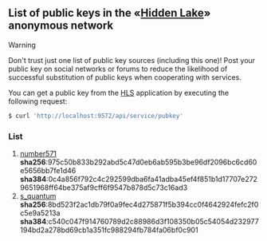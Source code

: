 ## List of public keys in the «[Hidden Lake](https://github.com/number571/hidden-lake)» anonymous network 

> [!WARNING]
> Don't trust just one list of public key sources (including this one)! Post your public key on social networks or forums to reduce the likelihood of successful substitution of public keys when cooperating with services.

You can get a public key from the [HLS](https://github.com/number571/hidden-lake/tree/develop/cmd/hls) application by executing the following request:
```bash
$ curl 'http://localhost:9572/api/service/pubkey'
```

### List

1.  [number571](list/number571.key)</br>
    <b>sha256</b>:975c50b833b292abd5c47d0eb6ab595b3be96df2096bc6cd60e5656bb7fe1d46</br>
    <b>sha384</b>:0c4a856f792c4c292599dba6fa41adba45ef4f851b1d17707e2729651968ff64be375af9cff6f9547b878d5c73c16ad3
2.  [s_quantum](list/s_quantum.key)</br>
    <b>sha256</b>:8bd523f2ac1db79f0a9fec4d275871f5b394cc0f4642924fefc2f0c5e9a5213a</br>
    <b>sha384</b>:c540c047f914760789d2c88986d3f108350b05c54054d232977194bd2a278bd69cb1a351fc988294fb784fa06bf0c901
